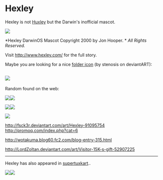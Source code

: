 Hexley
======

Hexley is not [Huxley](http://en.wikipedia.org/wiki/Thomas_Huxley) but the Darwin's inofficial mascot.

[![](http://www.hexley.com/images/hexley_450_pngs/hexley_fork_450.png)](http://www.hexley.com/images/hexley_450_pngs/hexley_fork_450.png)

*Hexley DarwinOS Mascot Copyright 2000 by Jon Hooper. *
*All Rights Reserved.*


Visit <http://www.hexley.com/> for the full story.


Maybe you are looking for a nice [folder icon](http://stenosis.deviantart.com/art/Leopard-Folder-Icon-Hexley-91749518) (by stenosis on deviantART):

![](../_/rsrc/1222469682904/curious/hexley/Folder_Hexley.jpg%3Fheight=200&width=200)
------------------------------------------------------------------------
Random found on the web:


[![](../_/rsrc/1226674275776/curious/hexley/Hexley_by_fsck3r.png%3Fheight=150&width=200)](hexley/Hexley_by_fsck3r.png%3Fattredirects=0)[![](../_/rsrc/1226673887777/curious/hexley/Hexley2.jpg%3Fheight=150&width=200)](hexley/Hexley2.jpg%3Fattredirects=0)

[![](../_/rsrc/1223390651416/curious/hexley/NO_more_Mr_Nice_Guy_1024x768.jpg%3Fheight=150&width=200)](hexley/NO_more_Mr_Nice_Guy_1024x768.jpg%3Fattredirects=0)[![](../_/rsrc/1223390633119/curious/hexley/Whos_NeXT_1024x768.jpg%3Fheight=150&width=200)](hexley/Whos_NeXT_1024x768.jpg%3Fattredirects=0)

[![](../_/rsrc/1226674426805/curious/hexley/Visitor_15K__s_gift_by_LordZoltan.png%3Fheight=122&width=200)](hexley/Visitor_15K__s_gift_by_LordZoltan.png%3Fattredirects=0)



http://fsck3r.deviantart.com/art/Hexley-91095754
http://promoq.com/index.php?cat=6

http://wotakuma.blog60.fc2.com/blog-entry-315.html

http://LordZoltan.deviantart.com/art/Visitor-15K-s-gift-52907225

------------------------------------------------------------------------
Hexley has also appeared in [supertuxkart](http://supertuxkart.sourceforge.net/)..


[![](../_/rsrc/1223390918966/curious/hexley/Hexley%20in%20supertuxkart.jpg%3Fheight=150&width=200)](hexley/Hexley%20in%20supertuxkart.jpg%3Fattredirects=0)[![](../_/rsrc/1223390939855/curious/hexley/hexley%20face%20in%20supertuxkart.png%3Fheight=150&width=200)](hexley/hexley%20face%20in%20supertuxkart.png%3Fattredirects=0)

